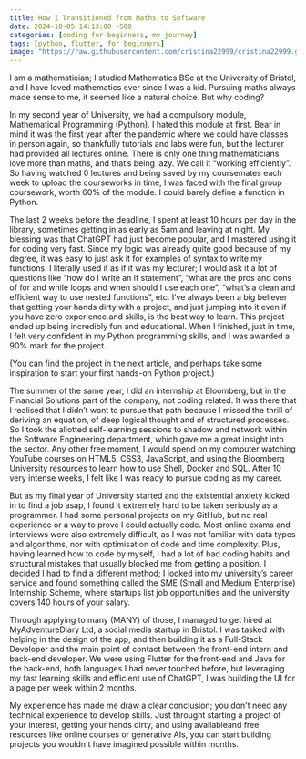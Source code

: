 ```yaml
---
title: How I Transitioned from Maths to Software  
date: 2024-10-05 14:13:00 -500
categories: [coding for beginners, my journey]
tags: [python, flutter, for beginners]
image: "https://raw.githubusercontent.com/cristina22999/cristina22999.github.io/refs/heads/main/assets/img/uob.jpg"
---
```





I am a mathematician; I studied Mathematics BSc at the University of Bristol, and I have loved mathematics ever since I was a kid. Pursuing maths always made sense to me, it seemed like a natural choice. But why coding?

In my second year of University, we had a compulsory module, Mathematical Programming (Python). I hated this module at first. Bear in mind it was the first year after the pandemic where we could have classes in person again, so thankfully tutorials and labs were fun, but the lecturer had provided all lectures online. There is only one thing mathematicians love more than maths, and that’s being lazy. We call it “working efficiently”. So having watched 0 lectures and being saved by my coursemates each week to upload the courseworks in time, I was faced with the final group coursework, worth 60% of the module. I could barely define a function in Python. 

The last 2 weeks before the deadline, I spent at least 10 hours per day in the library, sometimes getting in as early as 5am and leaving at night. My blessing was that ChatGPT had just become popular, and I mastered using it for coding very fast. Since my logic was already quite good because of my degree, it was easy to just ask it for examples of syntax to write my functions. I literally used it as if it was my lecturer; I would ask it a lot of questions like “how do I write an if statement”, “what are the pros and cons of for and while loops and when should I use each one”, “what’s a clean and efficient way to use nested functions”, etc. I’ve always been a big believer that getting your hands dirty with a project, and just jumping into it even if you have zero experience and skills, is the best way to learn. This project ended up being incredibly fun and educational. When I finished, just in time, I felt very confident in my Python programming skills, and I was awarded a 90% mark for the project. 

(You can find the project in the next article, and perhaps take some inspiration to start your first hands-on Python project.)

The summer of the same year, I did an internship at Bloomberg, but in the Financial Solutions part of the company, not coding related. It was there that I realised that I didn’t want to pursue that path because I missed the thrill of deriving an equation, of deep logical thought and of structured processes. So I took the allotted self-learning sessions to shadow and network within the Software Engineering department, which gave me a great insight into the sector. Any other free moment, I would spend on my computer watching YouTube courses on HTML5, CSS3, JavaScript, and using the Bloomberg University resources to learn how to use Shell, Docker and SQL. After 10 very intense weeks, I felt like I was ready to pursue coding as my career. 

But as my final year of University started and the existential anxiety kicked in to find a job asap, I found it extremely hard to be taken seriously as a programmer. I had some personal projects on my GitHub, but no real experience or a way to prove I could actually code. Most online exams and interviews were also extremely difficult, as I was not familiar with data types and algorithms, nor with optimisation of code and time complexity. Plus, having learned how to code by myself, I had a lot of bad coding habits and structural mistakes that usually blocked me from getting a position. I decided I had to find a different method; I looked into my university’s career service and found something called the SME (Small and Medium Enterprise) Internship Scheme, where startups list job opportunities and the university covers 140 hours of your salary. 

Through applying to many (MANY) of those, I managed to get hired at MyAdventureDiary Ltd, a social media startup in Bristol. I was tasked with helping in the design of the app, and then building it as a Full-Stack Developer and the main point of contact between the front-end intern and back-end developer. We were using Flutter for the front-end and Java for the back-end, both languages I had never touched before, but leveraging my fast learning skills and efficient use of ChatGPT, I was building the UI for a page per week within 2 months. 

My experience has made me draw a clear conclusion; you don't need any technical experience to develop skills. Just throught starting a project of your interest, getting your hands dirty, and using availableand free resources like online courses or generative AIs, you can start building projects you wouldn't have imagined possible within months.
